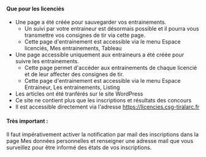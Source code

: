 #### Que pour les licenciés
* Une page a été créée pour sauvegarder vos entrainements. 
  * Un suivi par votre entraineur est désormais possible et il pourra vous transmettre vos consignes de tir via cette page.
  * Cette page d'entrainement est accessible via le menu <bouton>Espace licenciés</bouton>, <bouton>Mes entrainements</bouton>, <bouton>Tableau</bouton>
* Une page accessible uniquement aux entraineurs a été créée pour suivre les entrainements.
  * Cette page permet d'accéder aux entrainements de chaque licencié et de leur affecter des consignes de tir.
  * Cette page d'entrainement est accessible via le menu <bouton>Espace Entraineur</bouton>, <bouton>Les entrainements</bouton>, <bouton>Listing</bouton>
* Les articles ont été tranférés sur le site WordPress
* Ce site ne contient plus que les inscriptions et résultats des concours
* Il est accessible directement via l'adresse https://licencies.csg-tiralarc.fr

#### <important>Très important :</important>
Il faut impérativement <important>activer la notification par mail des inscriptions</important> dans la page <bouton>Mes données personnelles</bouton> et <important>renseigner une adresse mail que vous surveillez</important> pour être informé des états de vos inscriptions.